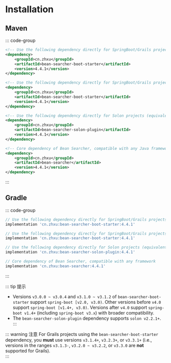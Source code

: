 # Installation

## Maven

::: code-group
```xml [SpringBoot]
<!-- Use the following dependency directly for SpringBoot/Grails projects -->
<dependency>
    <groupId>cn.zhxu</groupId>
    <artifactId>bean-searcher-boot-starter</artifactId>
    <version>4.4.1</version>
</dependency>
```
```xml [Grails]
<!-- Use the following dependency directly for SpringBoot/Grails projects -->
<dependency>
    <groupId>cn.zhxu</groupId>
    <artifactId>bean-searcher-boot-starter</artifactId>
    <version>4.4.1</version>
</dependency>
```
```xml [Solon]
<!-- Use the following dependency directly for Solon projects (equivalent to bean-searcher-boot-starter) -->
<dependency>
    <groupId>cn.zhxu</groupId>
    <artifactId>bean-searcher-solon-plugin</artifactId>
    <version>4.4.1</version>
</dependency>
```
```xml [Others]
<!-- Core dependency of Bean Searcher, compatible with any Java framework -->
<dependency>
    <groupId>cn.zhxu</groupId>
    <artifactId>bean-searcher</artifactId>
    <version>4.4.1</version>
</dependency>
```
:::

## Gradle

::: code-group
```groovy [SpringBoot]
// Use the following dependency directly for SpringBoot/Grails projects
implementation 'cn.zhxu:bean-searcher-boot-starter:4.4.1'
```
```groovy [Grails]
// Use the following dependency directly for SpringBoot/Grails projects
implementation 'cn.zhxu:bean-searcher-boot-starter:4.4.1'
```
```groovy [Solon]
// Use the following dependency directly for Solon projects (equivalent to bean-searcher-boot-starter)
implementation 'cn.zhxu:bean-searcher-solon-plugin:4.4.1'
```
```groovy [Others]
// Core dependency of Bean Searcher, compatible with any framework
implementation 'cn.zhxu:bean-searcher:4.4.1'
```
:::

::: tip 提示
* Versions `v3.0.0 ~ v3.0.4` and `v3.1.0 ~ v3.1.2` of `bean-searcher-boot-starter` support `spring-boot [v2.0, v3.0)`. Other versions before `v4.0` support `spring-boot [v1.4+, v3.0)`. Versions after `v4.0` support `spring-boot v1.4+` (including `spring-boot v3.x`) with broader compatibility.  
* The `bean-searcher-solon-plugin` dependency supports `solon v2.2.1+`.  
:::

::: warning 注意
For Grails projects using the `bean-searcher-boot-starter` dependency, you **must** use versions `v3.1.4+`, `v3.2.3+`, or `v3.3.1+` (i.e., versions in the ranges `v3.1.3-`, `v3.2.0 ~ v3.2.2`, or `v3.3.0` are **not** supported for Grails).  
:::
